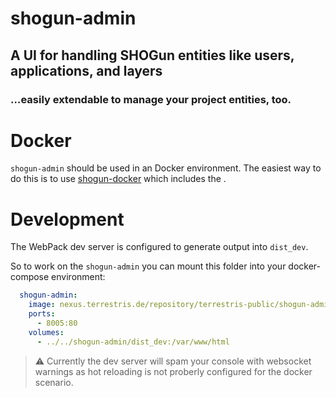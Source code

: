 # shogun-admin

## A UI for handling SHOGun entities like users, applications, and layers
### …easily extendable to manage your project entities, too.

# Docker

`shogun-admin` should be used in an Docker environment. The easiest way to do this is to use [shogun-docker](https://github.com/terrestris/shogun-docker) which includes the .

# Development

The WebPack dev server is configured to generate output into `dist_dev`.

So to work on the `shogun-admin` you can mount this folder into your docker-compose environment:

```yml
  shogun-admin:
    image: nexus.terrestris.de/repository/terrestris-public/shogun-admin:latest
    ports:
      - 8005:80
    volumes:
      - ../../shogun-admin/dist_dev:/var/www/html
```
> ⚠️ Currently the dev server will spam your console with websocket warnings as hot reloading is not
proberly configured for the docker scenario.
